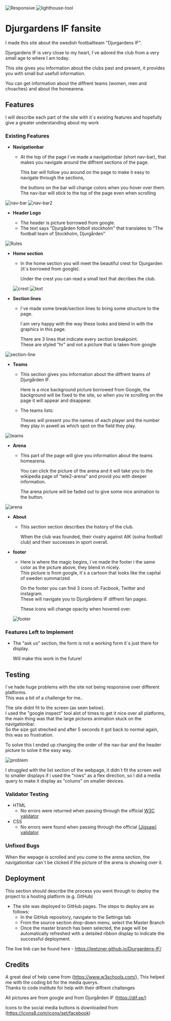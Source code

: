 ![Responsive](assets/Readme%20files/approved.jpg)
![lighthouse-tool](assets/Readme%20files/score1.jpg)

# Djurgardens IF fansite

I made this site about the swedish footballteam "Djurgardens IF".

Djurgardens IF is very close to my heart, I´ve adored the club from a very small age to where I am today.

This site gives you information about the clubs past and present, it provides you with small but usefull information.

You can get information about the diffrent teams (women, men and choaches) and about the homearena.

## Features 

I will describe each part of the site with it´s existing features and hopefully give a greater understanding about my work

### Existing Features

- __Navigationbar__

  - At the top of the page I´ve made a navigationbar (short nav-bar), that makes you navigate around the diffrent sections of the page.

    This bar will follow you around on the page to make it easy to navigate through the sections, 

    the buttons on the bar will change colors when you hover over them.
    The nav-bar will stick to the top of the page even when scrolling

![nav-bar](assets/Readme%20files/navbar.jpg)
![nav-bar2](assets/Readme%20files/navbar2.jpg)

- __Header Logo__
 
  - The header is picture borrowed from google.
  - The text says "Djurgården fotboll stockholm" that translates to "The football team of Stockholm, Djurgården"

![Rules](assets/pictures/difs.png)

- __Home section__

  -  In the home section you will meet the beautiful crest for Djurgarden (it´s borrowed from google).

        Under the crest you can read a small text that decribes the club.

  ![crest](assets/Readme%20files/crest.jpg)
  ![text](assets/Readme%20files/text.jpg)

- __Section lines__

  - I´ve made some break/section lines to bring some structure to the page.
       
    I´am very happy with the way these looks and blend in with the graphics in
    this page.

    There are 3 lines that indicate every section breakpoint.<br> These are styled "hr" and not a picture that is taken from google
    
![section-line](assets/Readme%20files/break.jpg)

- __Teams__ 

  - This section gives you information about the diffrent teams of Djurgården IF.
        
    Here is a nice background picture borrowed from Google, the background will be fixed to the site, so when you´re scrolling on the page it will appear and disappear.

  - The teams lists:

    Theses will present you the names of each player and the number they play in aswell as which spot on the field they play.
  

![teams](assets/Readme%20files/teams.jpg)

- __Arena__

  - This part of the page will give you information about the teams homearena. 
    
    You can click the picture of the arena and it will take you to the wikipedia page of  "tele2-arena" and provid you with deeper information.

    The arena picture will be faded out to give some nice animation to the button.

![arena](assets/Readme%20files/arena-section.jpg)

- __About__

    - This section section describes the history of the club.

        When the club was founded, their rivalry against AIK (solna football club) and their successes in sport overall.

- __footer__

    - Here is where the magic begins, i´ve made the footer i the same color as the picture  above, they blend in nicely.<br> This picture is from google, it´s a cartoon that looks like the capital of sweden summarized

        On the footer you can find 3 icons of:
        Facbook, Twitter and instagram.<br>These will navigate you to Djurgårdens IF diffrent fan pages.

        These icons will change opacity when hovered over.

    ![footer](assets/Readme%20files/city.jpg)

### Features Left to Implement

- The "ask us" section, the form is not a working form it´s just there for display.

    Will make this work in the future!

## Testing 

I´ve hade huge problems with the site not being responsive over different platforms.<br>
This was a bit of a challenge for me..

The site didnt fit to the screen (as seen below).<br>
I used the "google inspect" tool alot of times to get it nice over all platforms, the main thing was that the large pictures animation stuck on the navigationbar.<br> So the size got streched and after 5 seconds it got back to normal again, this was so frustration.

To solve this I ended up changing the order of the nav-bar and the header picture to solve it the easy way.

![problem](assets/Readme%20files/problem.png)

I struggled with the list section of the webpage, it didn´t fit the screen well to smaller displays if i used the "rows" as a flex direction, so I did a media query to make it display as "colums" on smaller devices.



### Validator Testing 

- HTML
  - No errors were returned when passing through the official [W3C validator](https://validator.w3.org/nu/?doc=https%3A%2F%2Fleetzner.github.io%2FDjurgardens-IF%2F)
- CSS
  - No errors were found when passing through the official [(Jigsaw) validator](https://jigsaw.w3.org/css-validator/validator?uri=https%3A%2F%2Fleetzner.github.io%2FDjurgardens-IF%2Findex.html&profile=css3svg&usermedium=all&warning=1&vextwarning=&lang=sv)

### Unfixed Bugs

When the wepage is scrolled and you come to the arena section, the navigationbar can´t be clicked if the picture of the arena is showing over it.

## Deployment

This section should describe the process you went through to deploy the project to a hosting platform (e.g. GitHub) 

- The site was deployed to GitHub pages. The steps to deploy are as follows: 
  - In the GitHub repository, navigate to the Settings tab 
  - From the source section drop-down menu, select the Master Branch
  - Once the master branch has been selected, the page will be automatically refreshed with a detailed ribbon display to indicate the successful deployment. 

The live link can be found here - https://leetzner.github.io/Djurgardens-IF/


## Credits 

A great deal of help came from (https://www.w3schools.com/), This helped me with the coding bit for the media querys.<br>
Thanks to code institute for help with their diffrent challenges

All pictures are from google and from Djurgården IF (https://dif.se/)

Icons to the social media buttons is downloaded from (https://icons8.com/icons/set/facebook) 
